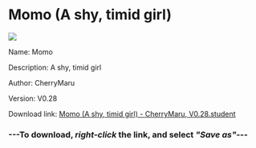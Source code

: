 # Momo (A shy, timid girl)

<img src = "https://raw.githubusercontent.com/Arbiter1223/Koukou-Gurashi-Custom-Students/master/Students/Files/Momo%20(A%20shy%2C%20timid%20girl).png">

Name: Momo

Description: A shy, timid girl

Author: CherryMaru

Version: V0.28

Download link: <a href="https://raw.githubusercontent.com/Arbiter1223/Koukou-Gurashi-Custom-Students/master/Students/Files/Momo%20(A%20shy%2C%20timid%20girl)%20-%20CherryMaru%2C%20V0.28.student">Momo (A shy, timid girl) - CherryMaru, V0.28.student</a>

### ---**To download, _right-click_ the link, and select _"Save as"_**---

